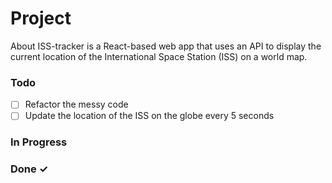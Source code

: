 # Project

About
ISS-tracker is a React-based web app that uses an API to display the current location of the International Space Station (ISS) on a world map.

### Todo

-   [ ] Refactor the messy code
-   [ ] Update the location of the ISS on the globe every 5 seconds

### In Progress

### Done ✓
